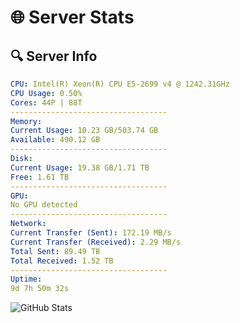 # 🌐 Server Stats
## 🔍 Server Info
```yaml
CPU: Intel(R) Xeon(R) CPU E5-2699 v4 @ 1242.31GHz
CPU Usage: 0.50%
Cores: 44P | 88T
-----------------------------------
Memory:
Current Usage: 10.23 GB/503.74 GB
Available: 490.12 GB
-----------------------------------
Disk:
Current Usage: 19.38 GB/1.71 TB
Free: 1.61 TB
-----------------------------------
GPU:
No GPU detected
-----------------------------------
Network:
Current Transfer (Sent): 172.19 MB/s
Current Transfer (Received): 2.29 MB/s
Total Sent: 89.49 TB
Total Received: 1.52 TB
-----------------------------------
Uptime:
9d 7h 50m 32s
```
![GitHub Stats](https://img.shields.io/badge/Updated-2025-02-17_06:33:50-blue)